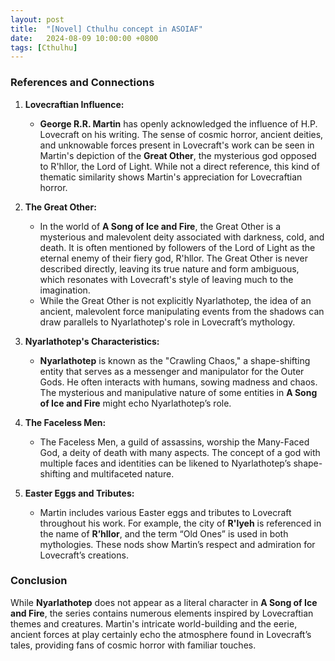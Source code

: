 ```yaml
---
layout: post
title:  "[Novel] Cthulhu concept in ASOIAF"
date:   2024-08-09 10:00:00 +0800
tags: [Cthulhu]
---
```


### References and Connections

1. **Lovecraftian Influence:**
   - **George R.R. Martin** has openly acknowledged the influence of H.P. Lovecraft on his writing. The sense of cosmic horror, ancient deities, and unknowable forces present in Lovecraft's work can be seen in Martin's depiction of the **Great Other**, the mysterious god opposed to R'hllor, the Lord of Light. While not a direct reference, this kind of thematic similarity shows Martin's appreciation for Lovecraftian horror.
  
2. **The Great Other:**
   - In the world of **A Song of Ice and Fire**, the Great Other is a mysterious and malevolent deity associated with darkness, cold, and death. It is often mentioned by followers of the Lord of Light as the eternal enemy of their fiery god, R'hllor. The Great Other is never described directly, leaving its true nature and form ambiguous, which resonates with Lovecraft's style of leaving much to the imagination.
   - While the Great Other is not explicitly Nyarlathotep, the idea of an ancient, malevolent force manipulating events from the shadows can draw parallels to Nyarlathotep's role in Lovecraft’s mythology.

3. **Nyarlathotep's Characteristics:**
   - **Nyarlathotep** is known as the "Crawling Chaos," a shape-shifting entity that serves as a messenger and manipulator for the Outer Gods. He often interacts with humans, sowing madness and chaos. The mysterious and manipulative nature of some entities in **A Song of Ice and Fire** might echo Nyarlathotep’s role.
  
4. **The Faceless Men:**
   - The Faceless Men, a guild of assassins, worship the Many-Faced God, a deity of death with many aspects. The concept of a god with multiple faces and identities can be likened to Nyarlathotep’s shape-shifting and multifaceted nature.

5. **Easter Eggs and Tributes:**
   - Martin includes various Easter eggs and tributes to Lovecraft throughout his work. For example, the city of **R'lyeh** is referenced in the name of **R’hllor**, and the term “Old Ones” is used in both mythologies. These nods show Martin’s respect and admiration for Lovecraft’s creations.

### Conclusion

While **Nyarlathotep** does not appear as a literal character in **A Song of Ice and Fire**, the series contains numerous elements inspired by Lovecraftian themes and creatures. Martin's intricate world-building and the eerie, ancient forces at play certainly echo the atmosphere found in Lovecraft’s tales, providing fans of cosmic horror with familiar touches.